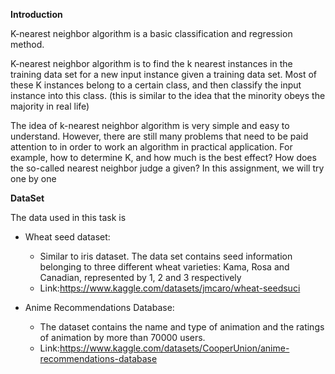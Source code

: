 **Introduction**  

K-nearest neighbor algorithm is a basic classification and regression method.

K-nearest neighbor algorithm is to find the k nearest instances in the training data set for a new input instance given a training data set. Most of these K instances belong to a certain class, and then classify the input instance into this class. (this is similar to the idea that the minority obeys the majority in real life)

The idea of k-nearest neighbor algorithm is very simple and easy to understand. However, there are still many problems that need to be paid attention to in order to work an algorithm in practical application. For example, how to determine K, and how much is the best effect? How does the so-called nearest neighbor judge a given? In this assignment, we will try one by one

**DataSet**  

The data used in this task is

- Wheat seed dataset:

  - Similar to iris dataset. The data set contains seed information belonging to three different wheat varieties: Kama, Rosa and Canadian, represented by 1, 2 and 3 respectively
  - Link:https://www.kaggle.com/datasets/jmcaro/wheat-seedsuci
- Anime Recommendations Database:

  - The dataset contains the name and type of animation and the ratings of animation by more than 70000 users.
  - Link:https://www.kaggle.com/datasets/CooperUnion/anime-recommendations-database
